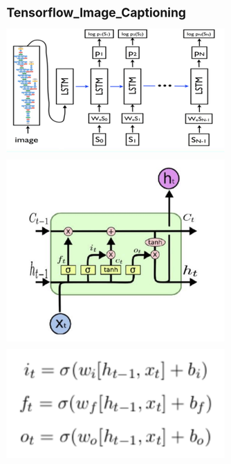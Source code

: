 # Tensorflow_Image_Captioning

![Model](/Images/Model.png "Model")

![LSTM](/Images/LSTM_cell.png "LSTM")

![Formula](/Images/Formula.png "Formula")
